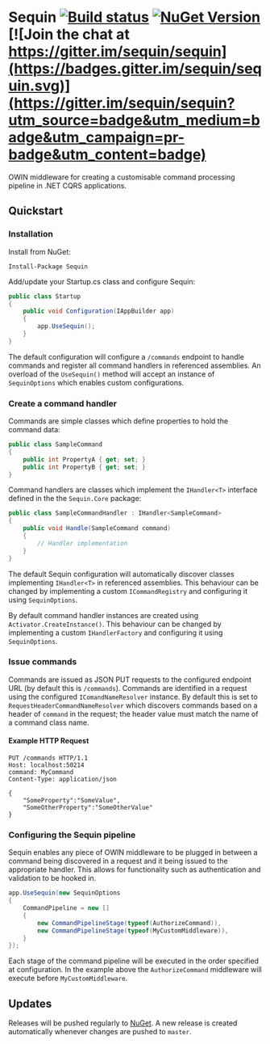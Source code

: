 # Sequin [![Build status](https://ci.appveyor.com/api/projects/status/558y2o7e3314d2nk/branch/master?svg=true)](https://ci.appveyor.com/project/jasonmitchell/sequin/branch/master) [![NuGet Version](http://img.shields.io/nuget/v/Sequin.svg?style=flat)](https://www.nuget.org/packages/Sequin/) [![Join the chat at https://gitter.im/sequin/sequin](https://badges.gitter.im/sequin/sequin.svg)](https://gitter.im/sequin/sequin?utm_source=badge&utm_medium=badge&utm_campaign=pr-badge&utm_content=badge)

OWIN middleware for creating a customisable command processing pipeline in .NET CQRS applications.

## Quickstart

### Installation

Install from NuGet:

```Install-Package Sequin```

Add/update your Startup.cs class and configure Sequin:

```csharp
public class Startup
{
    public void Configuration(IAppBuilder app)
    {
        app.UseSequin();
    }
}
```

The default configuration will configure a ```/commands``` endpoint to handle commands and register all command handlers 
in referenced assemblies.  An overload of the ```UseSequin()``` method will accept an instance of ```SequinOptions``` which enables custom configurations.

### Create a command handler

Commands are simple classes which define properties to hold the command data:

```csharp
public class SampleCommand
{
    public int PropertyA { get; set; }
    public int PropertyB { get; set; }
}
```

Command handlers are classes which implement the ```IHandler<T>``` interface defined in the the ```Sequin.Core``` package:

```csharp
public class SampleCommandHandler : IHandler<SampleCommand>
{
    public void Handle(SampleCommand command)
    {
        // Handler implementation
    }
}
```

The default Sequin configuration will automatically discover classes implementing ```IHandler<T>``` in referenced assemblies.  This behaviour can be changed by implementing a custom ```ICommandRegistry``` and configuring it using ```SequinOptions```.

By default command handler instances are created using ```Activator.CreateInstance()```.  This behaviour can be changed by implementing a custom ```IHandlerFactory``` and configuring it using ```SequinOptions```.

### Issue commands

Commands are issued as JSON PUT requests to the configured endpoint URL (by default this is ```/commands```).  Commands
are identified in a request using the configured ```IComandNameResolver``` instance.  By default this is set to ```RequestHeaderCommandNameResolver``` which discovers commands based on a header of ```command``` in the request; the header value must match the name of a command class name.

#### Example HTTP Request

```
PUT /commands HTTP/1.1
Host: localhost:50214
command: MyCommand
Content-Type: application/json

{
    "SomeProperty":"SomeValue",
    "SomeOtherProperty":"SomeOtherValue"
}
```

### Configuring the Sequin pipeline

Sequin enables any piece of OWIN middleware to be plugged in between a command being discovered in a request and it
being issued to the appropriate handler.  This allows for functionality such as authentication and validation to be
hooked in.

```csharp
app.UseSequin(new SequinOptions
{
    CommandPipeline = new []
    {
        new CommandPipelineStage(typeof(AuthorizeCommand)), 
        new CommandPipelineStage(typeof(MyCustomMiddleware)),
    }
});
```

Each stage of the command pipeline will be executed in the order specified at configuration.  In the example above the ```AuthorizeCommand``` middleware will execute before ```MyCustomMiddleware```.

## Updates

Releases will be pushed regularly to [NuGet](https://nuget.org/packages/sequin).  A new release is created automatically
whenever changes are pushed to ```master```.
